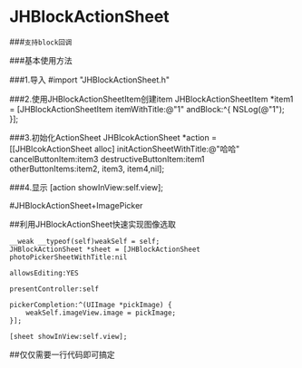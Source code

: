# JHBlockActionSheet
###`支持block回调` 

###基本使用方法

###1.导入 #import "JHBlockActionSheet.h"

###2.使用JHBlockActionSheetItem创建item
    JHBlockActionSheetItem *item1 = [JHBlockActionSheetItem itemWithTitle:@"1" andBlock:^{
        NSLog(@"1");
    }];

###3.初始化ActionSheet
    JHBlcokActionSheet *action = [[JHBlcokActionSheet alloc] initActionSheetWithTitle:@"哈哈"
                                                                     cancelButtonItem:item3
                                                                destructiveButtonItem:item1
                                                                     otherButtonItems:item2, item3, item4,nil];

###4.显示
    [action showInView:self.view];

#JHBlockActionSheet+ImagePicker

##利用JHBlockActionSheet快速实现图像选取

    __weak __typeof(self)weakSelf = self;
    JHBlockActionSheet *sheet = [JHBlockActionSheet photoPickerSheetWithTitle:nil
                                                                allowsEditing:YES
                                                            presentController:self
                                                             pickerCompletion:^(UIImage *pickImage) {
        weakSelf.imageView.image = pickImage;
    }];
    
    [sheet showInView:self.view];
    
    
    
    
##仅仅需要一行代码即可搞定
    
